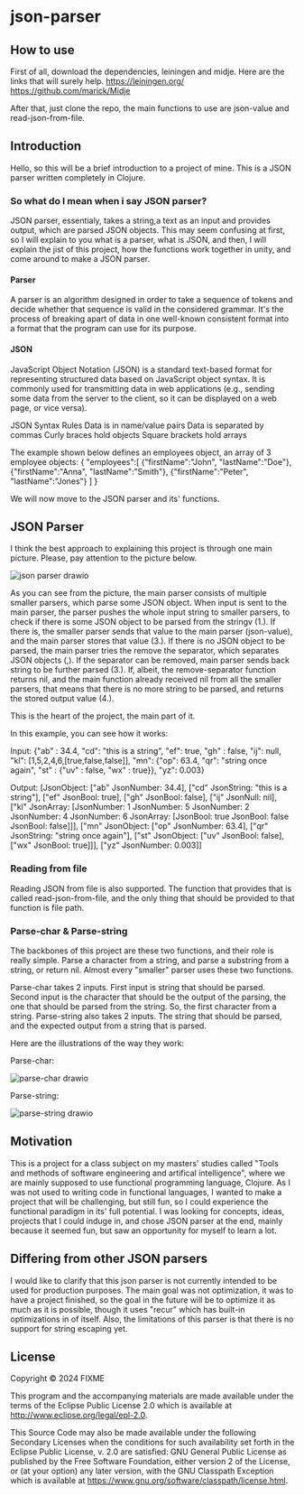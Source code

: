 # json-parser

## How to use

First of all, download the dependencies, leiningen and midje.
Here are the links that will surely help.
https://leiningen.org/
https://github.com/marick/Midje

After that, just clone the repo, the main functions to use are json-value and read-json-from-file. 

## Introduction

Hello, so this will be a brief introduction to a project of mine. This is a JSON parser written completely in Clojure. 

### So what do I mean when i say JSON parser?
JSON parser, essentialy, takes a string,a text as an input and provides output, which are parsed JSON objects. 
This may seem confusing at first, so I will explain to you what is a parser, what is JSON, and then, I will explain the jist of this project, how the functions work together in unity, and come around to make a JSON parser.
#### Parser
A parser is an algorithm designed in order to take a sequence of tokens and decide whether that sequence is valid in the considered grammar. 
It's the process of breaking apart of data in one well-known consistent format into a format that the program can use for its purpose.
#### JSON
JavaScript Object Notation (JSON) is a standard text-based format for representing structured data based on JavaScript object syntax. It is commonly used for transmitting data in web applications (e.g., sending some data from the server to the client, so it can be displayed on a web page, or vice versa).

JSON Syntax Rules
Data is in name/value pairs
Data is separated by commas
Curly braces hold objects
Square brackets hold arrays

The example shown below defines an employees object, an array of 3 employee objects:
{
"employees":[
    {"firstName":"John", "lastName":"Doe"},
    {"firstName":"Anna", "lastName":"Smith"},
    {"firstName":"Peter", "lastName":"Jones"}
]
}

We will now move to the JSON parser and its' functions.

## JSON Parser

I think the best approach to explaining this project is through one main picture. Please, pay attention to the picture below.

![json parser drawio](https://github.com/user-attachments/assets/e2565928-2059-4cdc-8f13-f184710dacca)

As you can see from the picture, the main parser consists of multiple smaller parsers, which parse some JSON object.
When input is sent to the main parser, the parser pushes the whole input string to smaller parsers, to check if there is some JSON object to be parsed from the stringv (1.). If there is, the smaller parser sends that value to the main parser (json-value), and the main parser stores that value (3.). If there is no JSON object to be parsed, the main parser tries the remove the separator, which separates JSON objects (,). If the separator can be removed, main parser sends back string to be further parsed (3.). If, albeit, the remove-separator function returns nil, and the main function already received nil from all the smaller parsers, that means that there is no more string to be parsed, and returns the stored output value (4.).

This is the heart of the project, the main part of it.

In this example, you can see how it works:

Input:
{"ab" : 34.4, "cd": "this is a string", "ef": true, "gh"  : false,
"ij": null, "kl": [1,5,2,4,6,[true,false,false]],
"mn": {"op": 63.4, "qr": "string once again", "st" :
{"uv" : false, "wx" : true}}, "yz": 0.003}

Output:
[JsonObject: ["ab" JsonNumber: 34.4], ["cd" JsonString: "this is a string"], ["ef" JsonBool: true], ["gh" JsonBool: false], ["ij" JsonNull: nil], ["kl" JsonArray: [JsonNumber: 1 JsonNumber: 5 JsonNumber: 2 JsonNumber: 4 JsonNumber: 6 JsonArray: [JsonBool: true JsonBool: false JsonBool: false]]], ["mn" JsonObject: ["op" JsonNumber: 63.4], ["qr" JsonString: "string once again"], ["st" JsonObject: ["uv" JsonBool: false], ["wx" JsonBool: true]]], ["yz" JsonNumber: 0.003]]

### Reading from file

Reading JSON from file is also supported. The function that provides that is called read-json-from-file, and the only thing that should be provided to that function is file path.

### Parse-char & Parse-string

The backbones of this project are these two functions, and their role is really simple. Parse a character from a string, and parse a substring from a string, or return nil.
Almost every "smaller" parser uses these two functions.

Parse-char takes 2 inputs. First input is string that should be parsed. Second input is the character that should be the output of the parsing, the one that should be parsed from the string. So, the first character from a string.
Parse-string also takes 2 inputs. The string that should be parsed, and the expected output from a string that is parsed.

Here are the illustrations of the way they work:

Parse-char:

![parse-char drawio](https://github.com/user-attachments/assets/d395c436-afd3-48a3-bfed-b45beea3387b)

Parse-string:

![parse-string drawio](https://github.com/user-attachments/assets/f9aad61f-354d-4f6f-b4d7-555a4f396d79)

## Motivation

This is a project for a class subject on my masters' studies called "Tools and methods of software engineering and artifical intelligence", where we are mainly supposed to use functional programming language, Clojure. As I was not used to writing code in functional languages, I wanted to make a project that will be challenging, but still fun, so I could experience the functional paradigm in its' full potential. I was looking for concepts, ideas, projects that I could induge in, and chose JSON parser at the end, mainly because it seemed fun, but saw an opportunity for myself to learn a lot.

## Differing from other JSON parsers

I would like to clarify that this json parser is not currently intended to be used for production purposes. The main goal was not optimization, it was to have a project finished, so the goal in the future will be to optimize it as much as it is possible, though it uses "recur" which has built-in optimizations in of itself. Also, the limitations of this parser is that there is no support for string escaping yet.

## License

Copyright © 2024 FIXME

This program and the accompanying materials are made available under the
terms of the Eclipse Public License 2.0 which is available at
http://www.eclipse.org/legal/epl-2.0.

This Source Code may also be made available under the following Secondary
Licenses when the conditions for such availability set forth in the Eclipse
Public License, v. 2.0 are satisfied: GNU General Public License as published by
the Free Software Foundation, either version 2 of the License, or (at your
option) any later version, with the GNU Classpath Exception which is available
at https://www.gnu.org/software/classpath/license.html.

